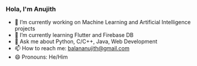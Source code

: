 ### Hola, I'm Anujith 



- 🔭 I’m currently working on Machine Learning and Artificial Intelligence projects
- 🌱 I’m currently learning Flutter and Firebase DB
- 💬 Ask me about Python, C/C++, Java, Web Development
- 📫 How to reach me: balananujith@gmail.com
- 😄 Pronouns: He/Him

